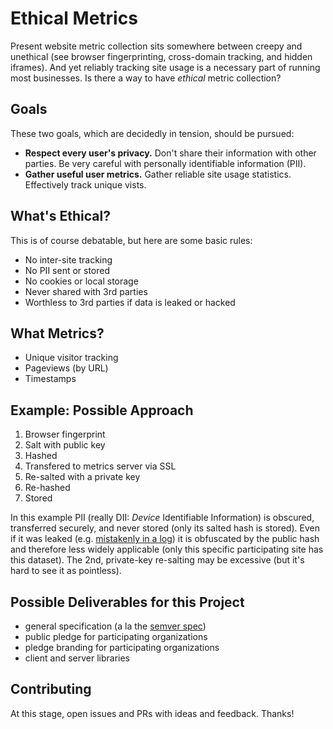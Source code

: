 # Ethical Metrics

Present website metric collection sits somewhere between creepy and unethical (see browser fingerprinting, cross-domain tracking, and hidden iframes). And yet reliably tracking site usage is a necessary part of running most businesses. Is there a way to have _ethical_ metric collection?

## Goals

These two goals, which are decidedly in tension, should be pursued:

- **Respect every user's privacy.** Don't share their information with other parties. Be very careful with personally identifiable information (PII).
- **Gather useful user metrics.** Gather reliable site usage statistics. Effectively track unique vists.

## What's Ethical?

This is of course debatable, but here are some basic rules:

- No inter-site tracking
- No PII sent or stored
- No cookies or local storage
- Never shared with 3rd parties
- Worthless to 3rd parties if data is leaked or hacked

## What Metrics?

- Unique visitor tracking
- Pageviews (by URL)
- Timestamps

## Example: Possible Approach

1. Browser fingerprint
1. Salt with public key
1. Hashed
1. Transfered to metrics server via SSL
1. Re-salted with a private key
1. Re-hashed
2. Stored

In this example PII (really DII: _Device_ Identifiable Information) is obscured, transferred securely, and never stored (only its salted hash is stored). Even if it was leaked (e.g. [mistakenly in a log](https://www.bleepingcomputer.com/news/security/twitter-admits-recording-plaintext-passwords-in-internal-logs-just-like-github/)) it is obfuscated by the public hash and therefore less widely applicable (only this specific participating site has this dataset). The 2nd, private-key re-salting may be excessive (but it's hard to see it as pointless). 

## Possible Deliverables for this Project

- general specification (a la the [semver spec](https://semver.org/))
- public pledge for participating organizations
- pledge branding for participating organizations
- client and server libraries 

## Contributing

At this stage, open issues and PRs with ideas and feedback. Thanks!

